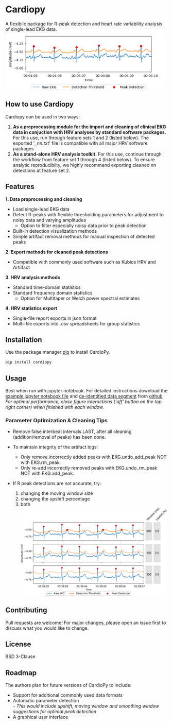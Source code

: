 # Cardiopy

A flexibile package for R-peak detection and heart rate variability analysis of single-lead EKG data. <br>
    <img src="https://github.com/CardioPy/CardioPy/blob/master/example_run/advice_images/example_detections.png">

## How to use Cardiopy
Cardiopy can be used in two ways:<br>
   1. __As a preprocessing module for the import and cleaning of clinical EKG data in conjuction
		with HRV analyses by standard software packages.__ For this use, run through feature sets 1 and 2 (listed below). The exported '*_nn.txt*' file is compatible with all major HRV software packages <br>
   2. __As a stand-alone HRV analysis toolkit.__ For this use, continue through the workflow from feature set 1 through 4 (listed below). To ensure analytic reproducibilty, we highly recommend exporting cleaned nn detections at feature set 2.

## Features
__1. Data preprocessing and cleaning__<br>
   * Load single-lead EKG data<br>
   * Detect R-peaks with flexible thresholding parameters for adjustment to noisy data and varying amplitudes<br>
		- Option to filter especially noisy data prior to peak detection<br>
   * Built-in detection visualization methods<br>
   * Simple artifact removal methods for manual inspection of detected peaks<br>
  
__2. Export methods for cleaned peak detections__<br>
   * Compatible with commonly used software such as Kubios HRV and Artiifact<br>
   
__3. HRV analysis methods__<br>
   * Standard time-domain statistics<br>
   * Standard frequency domain statistics<br>
		- Option for Multitaper or Welch power spectral estimates<br>
    
__4. HRV statistics export__<br>
   * Single-file report exports in json format<br>
   * Multi-file exports into .csv spreadsheets for group statistics<br>

## Installation
Use the package manager [pip](https://pip.pypa.io/en/stable/) to install CardioPy.

```bash
pip install cardiopy
```

## Usage
Best when run with jupyter notebook. For detailed instructions download the [example jupyter notebook file](https://github.com/CardioPy/CardioPy/blob/master/example_run/CardioPy_Example_Analysis.ipynb) and [de-identified data segment](https://github.com/CardioPy/CardioPy/blob/master/example_run/HCXXX_2001-01-01_awake_cycle1_epoch1_222000.csv) from [github](https://github.com/CardioPy/CardioPy/blob/master/example_run) <br>
	*For optimal performance, close figure interactions ('off' button on the top right corner) when finished with each window.*

### Parameter Optimization & Cleaning Tips
* Remove false interbeat intervals LAST, after all cleaning (addition/removal of peaks) has been done.
* To maintain integrity of the artifact logs:
	- Only remove incorrectly added peaks with EKG.undo_add_peak NOT with EKG.rm_peak.
	- Only re-add incorrectly removed peaks with EKG.undo_rm_peak NOT with EKG.add_peak.

* If R peak detections are not accurate, try: 
	1. changing the moving window size
	2. changing the upshift percentage
	3. both<br>
        <img src="https://github.com/CardioPy/CardioPy/blob/master/example_run/advice_images/EKG_paramshift.png">

## Contributing
Pull requests are welcome! For major changes, please open an issue first to discuss what you would like to change.

## License
BSD 3-Clause

## Roadmap
The authors plan for future versions of CardioPy to include:
* Support for additional commonly used data formats
* Automatic parameter detection<br> 
        - *This would include upshift, moving window and smoothing window suggestions for optimal peak detection*
* A graphical user interface
